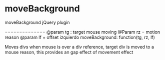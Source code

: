 moveBackground
==============

moveBackground jQuery plugin

==============
@param tg : target mouse moving
@Param rz = motion reason
@param lf = offset izquierdo
moveBackground: function(tg, rz, lf)

Moves divs when mouse is over a div reference, target div is moved to a mouse reason, this provides an gap effect of movement effect
